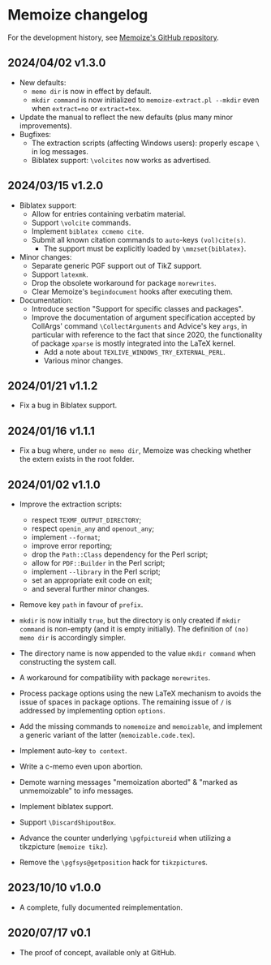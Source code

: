 # Memoize changelog

For the development history, see [Memoize's GitHub
repository](https://github.com/sasozivanovic/memoize).

## 2024/04/02 v1.3.0

* New defaults:
  * `memo dir` is now in effect by default.
  * `mkdir command` is now initialized to `memoize-extract.pl --mkdir` even
    when `extract=no` or `extract=tex`.
* Update the manual to reflect the new defaults (plus many minor improvements).
* Bugfixes:
  * The extraction scripts (affecting Windows users): properly escape `\` in
	log messages.
  * Biblatex support: `\volcites` now works as advertised.

## 2024/03/15 v1.2.0

* Biblatex support:
  * Allow for entries containing verbatim material.
  * Support `\volcite` commands.
  * Implement `biblatex ccmemo cite`.
  * Submit all known citation commands to `auto`-keys `(vol)cite(s)`.
	* The support must be explicitly loaded by `\mmzset{biblatex}`.
* Minor changes:
	* Separate generic PGF support out of TikZ support.
	* Support `latexmk`.
	* Drop the obsolete workaround for package `morewrites`.
	* Clear Memoize's `begindocument` hooks after executing them.
* Documentation:
  * Introduce section "Support for specific classes and packages".
  * Improve the documentation of argument specification accepted by CollArgs'
		command `\CollectArguments` and Advice's key `args`, in particular with
		reference to the fact that since 2020, the functionality of package
		`xparse` is mostly integrated into the LaTeX kernel.
	* Add a note about `TEXLIVE_WINDOWS_TRY_EXTERNAL_PERL`.
	* Various minor changes.
	
## 2024/01/21 v1.1.2

* Fix a bug in Biblatex support.

## 2024/01/16 v1.1.1

* Fix a bug where, under `no memo dir`, Memoize was checking whether the extern
  exists in the root folder.

## 2024/01/02 v1.1.0

* Improve the extraction scripts:
  * respect `TEXMF_OUTPUT_DIRECTORY`;
  * respect `openin_any` and `openout_any`;
  * implement `--format`;
  * improve error reporting;
  * drop the `Path::Class` dependency for the Perl script;
  * allow for `PDF::Builder` in the Perl script;
  * implement `--library` in the Perl script;
  * set an appropriate exit code on exit;
  * and several further minor changes.

* Remove key `path` in favour of `prefix`. 

* `mkdir` is now initially `true`, but the directory is only created if `mkdir
  command` is non-empty (and it is empty initially).  The definition of `(no)
  memo dir` is accordingly simpler.

* The directory name is now appended to the value `mkdir command` when
  constructing the system call.

* A workaround for compatibility with package `morewrites`.

* Process package options using the new LaTeX mechanism to avoids the issue of
  spaces in package options.  The remaining issue of `/` is addressed by
  implementing option `options`.

* Add the missing commands to `nomemoize` and `memoizable`, and implement a
  generic variant of the latter (`memoizable.code.tex`).

* Implement auto-key `to context`.

* Write a c-memo even upon abortion.

* Demote warning messages "memoization aborted" & "marked as unmemoizable" to
  info messages.

* Implement biblatex support.

* Support `\DiscardShipoutBox`.

* Advance the counter underlying `\pgfpictureid` when utilizing a tikzpicture
  (`memoize tikz`).

* Remove the `\pgfsys@getposition` hack for `tikzpicture`s.

## 2023/10/10 v1.0.0

* A complete, fully documented reimplementation.

## 2020/07/17 v0.1

* The proof of concept, available only at GitHub.
